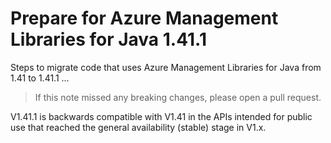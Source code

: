 # Prepare for Azure Management Libraries for Java 1.41.1 #

Steps to migrate code that uses Azure Management Libraries for Java from 1.41 to 1.41.1 ...

> If this note missed any breaking changes, please open a pull request.

V1.41.1 is backwards compatible with V1.41 in the APIs intended for public use that reached the general availability (stable) stage in V1.x.
